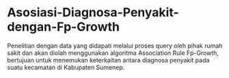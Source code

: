 # Asosiasi-Diagnosa-Penyakit-dengan-Fp-Growth

Penelitian dengan data yang didapati melalui proses query oleh pihak rumah sakit dan akan diolah menggunakan algoritma Association Rule Fp-Growth, bertujuan untuk menemukan keterkaitan antara diagnosa penyakit pada suatu kecamatan di Kabupaten Sumenep.
